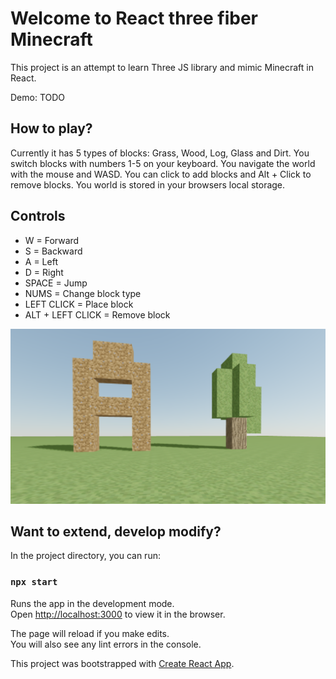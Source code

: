 # Welcome to React three fiber Minecraft

This project is an attempt to learn Three JS library and mimic Minecraft in React.

Demo: TODO

## How to play?

Currently it has 5 types of blocks: Grass, Wood, Log, Glass and Dirt.
You switch blocks with numbers 1-5 on your keyboard.
You navigate the world with the mouse and WASD.
You can click to add blocks and Alt + Click to remove blocks.
You world is stored in your browsers local storage.

## Controls
* W = Forward
* S = Backward
* A = Left
* D = Right
* SPACE = Jump
* NUMS = Change block type
* LEFT CLICK = Place block
* ALT + LEFT CLICK = Remove block

![Preview](Preview.png 'Preview')

## Want to extend, develop modify?

In the project directory, you can run:

### `npx start`

Runs the app in the development mode.<br />
Open [http://localhost:3000](http://localhost:3000) to view it in the browser.

The page will reload if you make edits.<br />
You will also see any lint errors in the console.

This project was bootstrapped with [Create React App](https://github.com/facebook/create-react-app).
